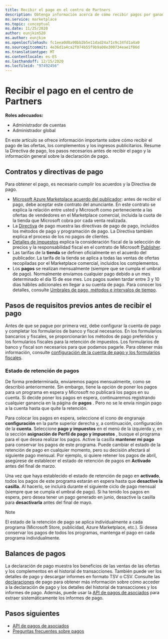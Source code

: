 ```yaml
---
title: Recibir el pago en el centro de Partners
description: Obtenga información acerca de cómo recibir pagos por ganancias como asociado de Microsoft, como por ejemplo, ofertas de Marketplace comercial, programas de incentivos y el programa proveedor de soluciones en la nube. Incluye la política de pago, el estado de retención de pago y las declaraciones de pago.
ms.service: marketplace
ms.topic: conceptual
ms.date: 11/25/2020
author: eunjkim520
ms.author: eunjkim
ms.openlocfilehash: fc1eea0d8a90bb2b5e11dad24a71c9c34fd1a4a0
ms.sourcegitcommit: 4e36d1a4ca2f074b55f9b9a08e300734eae1f06d
ms.translationtype: MT
ms.contentlocale: es-ES
ms.lasthandoff: 12/15/2020
ms.locfileid: "97492456"
---
```

# <a name="getting-paid-in-partner-center"></a>Recibir el pago en el centro de Partners

**Roles adecuados:**

- Administrador de cuentas
- Administrador global

En este artículo se ofrece información importante sobre cómo recibir el pago de las ofertas, los complementos y los ingresos publicitarios. Resume la Directiva de pago, los pasos necesarios antes de recibir el pago y la información general sobre la declaración de pago.

## <a name="payout-policies-and-agreements"></a>Contratos y directivas de pago

Para obtener el pago, es necesario cumplir los acuerdos y la Directiva de pago.

- [Microsoft Azure Marketplace acuerdo del publicador](https://go.microsoft.com/fwlink/p/?LinkID=699560): antes de recibir el pago, debe aceptar este contrato del anunciante. En este contrato se explica la relación entre usted y Microsoft como perteneciente a las ofertas de vendedores en el Marketplace comercial, incluida la cuota de la tienda que Microsoft cobra por cada venta realizada.
- La [Directiva](payout-policy-details.md) de pago muestra las directivas de pago de pago, incluidos los métodos de pago y programación de pago. La Directiva también explica el proceso de los no pagos de clientes.
- [Detalles de impuestos](tax-details-marketplace.md) explica la consideración fiscal de la selección de precios y la responsabilidad fiscal en el contrato de Microsoft [Publisher](https://go.microsoft.com/fwlink/p/?LinkID=699560).
- Las tarifas de la **tienda** se definen oficialmente en el acuerdo del publicador. La tarifa de la tienda se aplica a todas las ventas de ofertas recopiladas por el Marketplace comercial, incluidos los complementos.
- Los **pagos** se realizan mensualmente (siempre que se cumpla el umbral de pago). Normalmente enviamos cualquier pago debido a un mes determinado el día 15 de ese mes. Los pagos suelen tardar entre 3 y 10 días hábiles adicionales en llegar a su cuenta de pago. Para conocer los detalles, consulte [Umbrales de pago, métodos e intervalos de tiempo](payment-thresholds-methods-timeframes.md).

## <a name="prerequisite-steps-before-getting-paid"></a>Pasos de requisitos previos antes de recibir el pago

Antes de que se pague por primera vez, debe configurar la cuenta de pago y completar los formularios de banco y fiscal necesarios. En los formularios bancarios y fiscales, se proporcionarán los métodos de pago preferidos y los formularios fiscales para la retención de impuestos. Los formularios de banco y fiscal son necesarios para que podamos pagarle. Para obtener más información, consulte [configuración de la cuenta de pago y los formularios fiscales](set-up-your-payout-account.md).

### <a name="payout-hold-status"></a>Estado de retención de pagos

De forma predeterminada, enviaremos pagos mensualmente, como se describió anteriormente. Sin embargo, tiene la opción de poner los pagos para un programa en espera y Microsoft no publicará los pagos en su cuenta. Si decide poner los pagos en espera, continuaremos registrando cualquier ganancia en la página de **pagos** . Pero no se le envía ningún pago a la cuenta hasta que quite la retención.

Para colocar los pagos en espera, seleccione el icono de engranaje **configuración** en la parte superior derecha y, a continuación, configuración de la **cuenta**. Seleccione **pago y impuestos** en el menú de la izquierda y, en la sección **asignación de Perfil de pago y impuestos** , busque el programa para el que desea realizar los pagos. Active la casilla **mantener mi pago** para conservar los pagos de este programa. Puede cambiar el estado de la retención de pago en cualquier momento, pero su decisión afectará al siguiente pago mensual. Por ejemplo, si quiere retener los pagos de abril, asegúrese de establecer el estado de retención de pagos en **Activado** antes del final de marzo.

Una vez que haya establecido el estado de retención de pago en **activado**, todos los pagos de este programa estarán en espera hasta que **desactive la casilla.** Al hacerlo, se incluirá durante el siguiente ciclo de pago mensual (siempre que se cumpla el umbral de pago). Si ha tenido los pagos en espera, pero desea tener un pago generado en junio, desactive la casilla para **desactivarla** antes del final de mayo.

>[!Note]
> El estado de la retención de pago se aplica individualmente a cada programa (Microsoft Store, publicidad, Azure Marketplace, etc.). Si desea conservar los pagos de todos los programas, mantenga el pago en cada programa individualmente.

## <a name="payout-statements"></a>Balances de pagos

La declaración de pago muestra los beneficios de las ventas de las ofertas y los complementos en el historial de transacciones. También puede ver los detalles de pago y descargar informes en formato TSV o CSV. Consulte las [declaraciones](payout-statement.md) de pago para obtener más información sobre cómo acceder a la declaración de pago y los detalles del historial de transacciones y los informes de pago. Además, puede usar la [API de pagos de asociados](https://apidocs.microsoft.com/services/partnerpayouts) para extraer sistemáticamente los informes de pago.

## <a name="next-steps"></a>Pasos siguientes

- [API de pagos de asociados](https://apidocs.microsoft.com/services/partnerpayouts)
- [Preguntas frecuentes sobre pagos](payout-faq.md)
